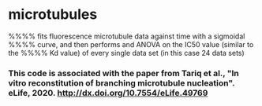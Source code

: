 # microtubules
%%%% fits fluorescence microtubule data against time with a sigmoidal
%%%% curve, and then performs and ANOVA on the IC50 value (similar to the
%%%% Kd value) of every single data set (in this case 24 data sets) 


### This code is associated with the paper from Tariq et al., "In vitro reconstitution of branching microtubule nucleation". eLife, 2020. http://dx.doi.org/10.7554/eLife.49769

